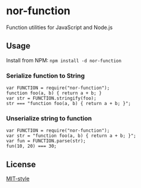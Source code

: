 nor-function
============

Function utilities for JavaScript and Node.js

Usage
-----

Install from NPM: `npm install -d nor-function`

### Serialize function to String

```
var FUNCTION = require("nor-function");
function foo(a, b) { return a + b; }
var str = FUNCTION.stringify(foo);
str === "function foo(a, b) { return a + b; }";
```

### Unserialize string to function

```
var FUNCTION = require("nor-function");
var str = "function foo(a, b) { return a + b; }";
var fun = FUNCTION.parse(str);
fun(10, 20) === 30;
```

License
-------

[MIT-style](LICENSE)
